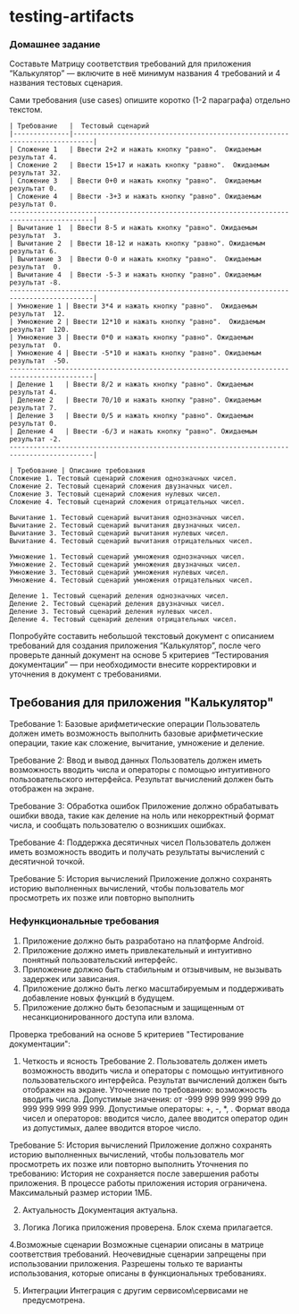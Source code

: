 # testing-artifacts

### Домашнее задание

Составьте Матрицу соответствия требований для приложения “Калькулятор” — включите в неё минимум названия 4 требований и 4 названия тестовых сценария.

Сами требования (use cases) опишите коротко (1-2 параграфа) отдельно текстом.

```
| Требование   |  Тестовый сценарий 							   
|--------------|---------------------------------------------------------------------------|
| Сложение 1   | Ввести 2+2 и нажать кнопку "равно".  Ожидаемым результат 4. 		 
| Сложение 2   | Ввести 15+17 и нажать кнопку "равно".  Ожидаемым результат 32.    		   
| Сложение 3   | Ввести 0+0 и нажать кнопку "равно".  Ожидаемым результат 0.     		    
| Сложение 4   | Ввести -3+3 и нажать кнопку "равно". Ожидаемым результат 0.    		   
-------------------------------------------------------------------------------------------|
| Вычитание 1  | Ввести 8-5 и нажать кнопку "равно". Ожидаемым результат  3.                
| Вычитание 2  | Ввести 18-12 и нажать кнопку "равно". Ожидаемым результат 6.                
| Вычитание 3  | Ввести 0-0 и нажать кнопку "равно".  Ожидаемым результат  0.                
| Вычитание 4  | Ввести -5-3 и нажать кнопку "равно". Ожидаемым результат -8.                
-------------------------------------------------------------------------------------------|
| Умножение 1 | Ввести 3*4 и нажать кнопку "равно".  Ожидаемым результат  12.               
| Умножение 2 | Ввести 12*10 и нажать кнопку "равно".  Ожидаемым результат  120.
| Умножение 3 | Ввести 0*0 и нажать кнопку "равно". Ожидаемым результат  0.
| Умножение 4 | Ввести -5*10 и нажать кнопку "равно". Ожидаемым результат  -50.
-------------------------------------------------------------------------------------------|
| Деление 1   | Ввести 8/2 и нажать кнопку "равно". Ожидаемым результат 4.                 
| Деление 2   | Ввести 70/10 и нажать кнопку "равно". Ожидаемым результат 7.
| Деление 3   | Ввести 0/5 и нажать кнопку "равно". Ожидаемым результат 0.
| Деление 4   | Ввести -6/3 и нажать кнопку "равно". Ожидаемым результат -2.
-------------------------------------------------------------------------------------------|
```
```
| Требование | Описание требования 
Сложение 1. Тестовый сценарий сложения однозначных чисел.
Сложение 2. Тестовый сценарий сложения двузначных чисел.
Сложение 3. Тестовый сценарий сложения нулевых чисел.
Сложение 4. Тестовый сценарий сложения отрицательных чисел.

Вычитание 1. Тестовый сценарий вычитания однозначных чисел.
Вычитание 2. Тестовый сценарий вычитания двузначных чисел.
Вычитание 3. Тестовый сценарий вычитания нулевых чисел.
Вычитание 4. Тестовый сценарий вычитания отрицательных чисел.

Умножение 1. Тестовый сценарий умножения однозначных чисел.
Умножение 2. Тестовый сценарий умножения двузначных чисел.
Умножение 3. Тестовый сценарий умножения нулевых чисел.
Умножение 4. Тестовый сценарий умножения отрицательных чисел.

Деление 1. Тестовый сценарий деления однозначных чисел.
Деление 2. Тестовый сценарий деления двузначных чисел.
Деление 3. Тестовый сценарий деления нулевых чисел.
Деление 4. Тестовый сценарий деления отрицательных чисел.
```

Попробуйте составить небольшой текстовый документ с описанием требований для создания приложения “Калькулятор”, после чего проверьте данный документ на основе 5 критериев “Тестирования документации” — при необходимости внесите корректировки и уточнения в документ с требованиями.

## Требования для приложения "Калькулятор"

Требование 1: Базовые арифметические операции
Пользователь должен иметь возможность выполнить базовые арифметические операции, такие как сложение, вычитание, умножение и деление.

Требование 2: Ввод и вывод данных
Пользователь должен иметь возможность вводить числа и операторы с помощью интуитивного пользовательского интерфейса. Результат вычислений должен быть отображен на экране.

Требование 3: Обработка ошибок
Приложение должно обрабатывать ошибки ввода, такие как деление на ноль или некорректный формат числа, и сообщать пользователю о возникших ошибках.

Требование 4: Поддержка десятичных чисел
Пользователь должен иметь возможность вводить и получать результаты вычислений с десятичной точкой.

Требование 5: История вычислений
Приложение должно сохранять историю выполненных вычислений, чтобы пользователь мог просмотреть их позже или повторно выполнить

### Нефункциональные требования

1. Приложение должно быть разработано на платформе Android.
2. Приложение должно иметь привлекательный и интуитивно понятный пользовательский интерфейс.
3. Приложение должно быть стабильным и отзывчивым, не вызывать задержек или зависания.
4. Приложение должно быть легко масштабируемым и поддерживать добавление новых функций в будущем.
5. Приложение должно быть безопасным и защищенным от несанкционированного доступа или взлома.

Проверка требований на основе 5 критериев "Тестирование документации":

1. Четкость и ясность
Требование 2. Пользователь должен иметь возможность вводить числа и операторы с помощью интуитивного пользовательского интерфейса. Результат вычислений должен быть отображен на экране.
Уточнение по требованию: возможность вводить числа. 
Допустимые значения: от -999 999 999 999 999 до 999 999 999 999 999. 
Допустимые операторы: +, -, *, \.
Формат ввода чисел и операторов: вводится число, далее вводится оператор один из допустимых, далее вводится второе число.

Требование 5: История вычислений
Приложение должно сохранять историю выполненных вычислений, чтобы пользователь мог просмотреть их позже или повторно выполнить
Уточнения по требованию:
История не сохраняется после завершения работы приложения. В процессе работы приложения история ограничена. Максимальный размер истории 1МБ.

2. Актуальность
Документация актуальна.

3. Логика
Логика приложения проверена. Блок схема прилагается.

4.Возможные сценарии
Возможные сценарии описаны в матрице соответствия требований.
Неочевидные сценарии запрещены при использовании приложения. Разрешены только те варианты использования, которые описаны в функциональных требованиях.

5. Интеграции
Интеграция с другим сервисом\сервисами не предусмотрена.
